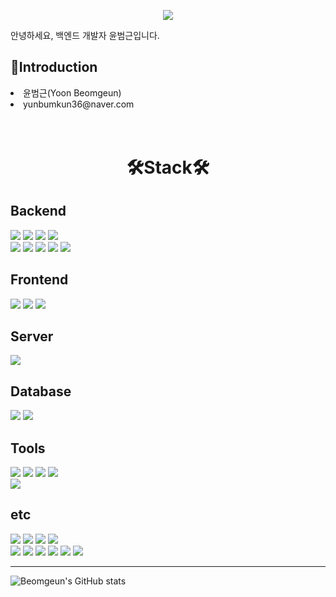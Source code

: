 
<p align='center'>
    <img src="https://capsule-render.vercel.app/api?type=waving&color=auto&height=300&section=header&text=YoonBeomgeun&fontSize=90&animation=fadeIn&fontAlignY=38&desc=&descAlignY=51&descAlign=62"/>
</p>
안녕하세요, 백엔드 개발자 윤범근입니다.

<div>
    <h2>🪪Introduction</h2>
    <li>
        윤범근(Yoon Beomgeun)
    </li>
    <li>
        yunbumkun36@naver.com
    </li>
</div>
<br>
<br>

<h1 align="center">🛠️Stack🛠️</h1>

<div>
    <h2>Backend</h2>
    <img src="https://img.shields.io/badge/Spring-6DB33F?style=flat&logo=Spring&logoColor=white"/>
    <img src="https://img.shields.io/badge/SpringBoot-6DB33F?style=flat&logo=Spring Boot&logoColor=white"/>
    <img src="https://img.shields.io/badge/SpringSecurity-6DB33F?style=flat&logo=Spring Security&logoColor=white"/>
    <img src="https://img.shields.io/badge/JPA-6DB33F?style=flat"/>
    <br>
    <img src="https://img.shields.io/badge/Thymeleaf-005F0F?style=flat&logo=Thymeleaf&logoColor=white"/>
    <img src="https://img.shields.io/badge/JSP-FF4000?style=flat"/>
    <img src="https://img.shields.io/badge/Mybatis-424242?style=flat"/>
    <img src="https://img.shields.io/badge/Gradle-02303A?style=flat&logo=Gradle&logoColor=white"/>
    <img src="https://img.shields.io/badge/Apache Maven-C71A36?style=flat&logo=Apache Maven&logoColor=white"/>
</div>
<div>
    <h2>Frontend</h2>
    <img src="https://img.shields.io/badge/HTML5-E34F26?style=flat&logo=HTML5&logoColor=white"/>
    <img src="https://img.shields.io/badge/CSS3-1572B6?style=flat&logo=CSS3&logoColor=white"/>
    <img src="https://img.shields.io/badge/JavaScript-F7DF1E?style=flat&logo=JavaScript&logoColor=white"/>
</div>
<div>
    <h2>Server</h2>
    <img src="https://img.shields.io/badge/Apache Tomcat-F8DC75?style=flat&logo=Apache Tomcat&logoColor=white"/>
</div>
<div>
    <h2>Database</h2>
    <img src="https://img.shields.io/badge/MySQL-4479A1?style=flat&logo=MySQL&logoColor=white"/>
    <img src="https://img.shields.io/badge/MongoDB-47A248?style=flat&logo=MongoDB&logoColor=white"/>
</div>
<div>
    <h2>Tools</h2>
    <img src="https://img.shields.io/badge/STS-47A248?style=flat"/>
    <img src="https://img.shields.io/badge/IntelliJ IDEA-000000?style=flat&logo=IntelliJ IDEA&logoColor=white"/>
    <img src="https://img.shields.io/badge/Eclipse IDE-2C2255?style=flat&logo=Eclipse IDE&logoColor=white"/>
    <img src="https://img.shields.io/badge/Visual Studio Code-007ACC?style=flat&logo=Visual Studio Code&logoColor=white"/>
    <br>
    <img src="https://img.shields.io/badge/DBeaver-382923?style=flat&logo=DBeaver&logoColor=white"/>
</div>
<div>
    <h2>etc</h2>
    <img src="https://img.shields.io/badge/Amazon EC2-FF9900?style=flat&logo=Amazon EC2&logoColor=white"/>
    <img src="https://img.shields.io/badge/Amazon S3-569A31?style=flat&logo=Amazon S3&logoColor=white"/>
    <img src="https://img.shields.io/badge/Amazon RDS-527FFF?style=flat&logo=Amazon RDS&logoColor=white"/>
    <img src="https://img.shields.io/badge/Netlify-00C7B7?style=flat&logo=Netlify&logoColor=white"/>
    <br>
    <img src="https://img.shields.io/badge/Git-F05032?style=flat&logo=Git&logoColor=white"/>
    <img src="https://img.shields.io/badge/GitHub-181717?style=flat&logo=GitHub&logoColor=white"/>
    <img src="https://img.shields.io/badge/Slack-4A154B?style=flat&logo=Slack&logoColor=white"/>
    <img src="https://img.shields.io/badge/Notion-000000?style=flat&logo=Notion&logoColor=white"/>
    <img src="https://img.shields.io/badge/Figma-F24E1E?style=flat&logo=Figma&logoColor=white"/>
    <img src="https://img.shields.io/badge/Google Drive-4285F4?style=flat&logo=Google Drive&logoColor=white"/>
</div>
<hr>

![Beomgeun's GitHub stats](https://github-readme-stats.vercel.app/api?username=YoonBeomGeun&include_all_commits=true&show_icons=true&theme=radical&count_private=true)

